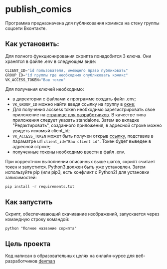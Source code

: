 # publish_comics

Программа предназначена для публикования комикса на стену группы соцсети Вконтакте. 

## Как установить:

Для полного функционирования скрипта понадобится 3 ключа. Они хранятся в файле .env в следующем виде:

```python
CLIENT_ID="id пользователя, имеющего право публиковать"
GROUP_ID="id группы где необходимо опубликовать комикс"
VK_ACCESS_TOKEN="Ваш токен"
```

Для получения ключей необходимо:
* в директории с файлами к программе создать файл .env;
* `VK_GROUP_ID` можно найти введя ссылку на группу в [окне](https://regvk.com/id/);
* Для получения accsess token необходимо зарегистрировать свое приложение на [странице для разработчиков](https://vk.com/dev). В качестве типа приложения следует указать standalone. Затем во вкладке "Редактировать", созданного приложения, в адресной строке можно увидеть искомый client_id;
* `VK_ACCESS_TOKEN` может быть получен открыв [ссылку](https://oauth.vk.com/authorize?client_id=1&display=page&scope=photos,groups,wall&response_type=token&v=5.131&state=123456), подставив в параматре url `client_id="Ваш client id"`. Токен будет выведен в адресной строке;
* полученные токены необходимо ввести в файл .env.

При корректном выполнении описанных выше шагов, скрипт считает токен и запустится. Python3 должен быть уже установлен. Затем используйте pip (или pip3, есть конфликт с Python2) для установки зависимостей:

```
pip install -r requirements.txt
```

## Как запустить

Скрипт, обеспечивающий скачивание изображений, запускается через командную строку командой:
```
python "Полное название скрипта"
```

## Цель проекта

Код написан в образовательных целях на онлайн-курсе для веб-разработчиков [devman](https://devman.org/)